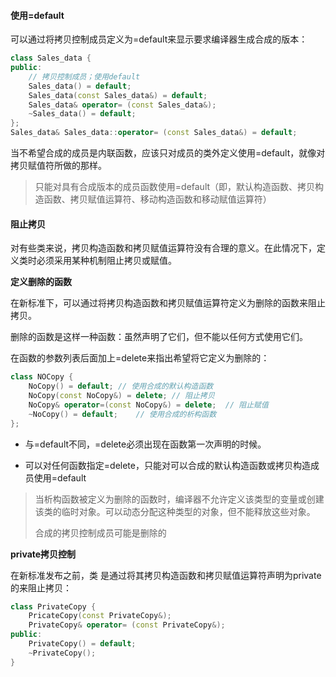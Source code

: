 #### 使用=default

可以通过将拷贝控制成员定义为=default来显示要求编译器生成合成的版本：

```cpp
class Sales_data {
public:
    // 拷贝控制成员；使用default
    Sales_data() = default;
    Sales_data(const Sales_data&) = default;
    Sales_data& operator= (const Sales_data&);
    ~Sales_data() = default;
};
Sales_data& Sales_data::operator= (const Sales_data&) = default;
```

当不希望合成的成员是内联函数，应该只对成员的类外定义使用=default，就像对拷贝赋值符所做的那样。

> 只能对具有合成版本的成员函数使用=default（即，默认构造函数、拷贝构造函数、拷贝赋值运算符、移动构造函数和移动赋值运算符）



#### 阻止拷贝

对有些类来说，拷贝构造函数和拷贝赋值运算符没有合理的意义。在此情况下，定义类时必须采用某种机制阻止拷贝或赋值。

**定义删除的函数**

在新标准下，可以通过将拷贝构造函数和拷贝赋值运算符定义为删除的函数来阻止拷贝。

删除的函数是这样一种函数：虽然声明了它们，但不能以任何方式使用它们。

在函数的参数列表后面加上=delete来指出希望将它定义为删除的：

```cpp
class NOCopy {
    NoCopy() = default;	// 使用合成的默认构造函数
    NoCopy(const NoCopy&) = delete;	// 阻止拷贝
    NoCopy& operator=(const NoCopy&) = delete;	// 阻止赋值
    ~NoCopy() = default;	// 使用合成的析构函数
};
```

- 与=default不同，=delete必须出现在函数第一次声明的时候。

- 可以对任何函数指定=delete，只能对可以合成的默认构造函数或拷贝构造成员使用=default

> 当析构函数被定义为删除的函数时，编译器不允许定义该类型的变量或创建该类的临时对象。可以动态分配这种类型的对象，但不能释放这些对象。
>
> 合成的拷贝控制成员可能是删除的



**private拷贝控制**

在新标准发布之前，类 是通过将其拷贝构造函数和拷贝赋值运算符声明为private的来阻止拷贝：

```cpp
class PrivateCopy {
    PricateCopy(const PrivateCopy&);
    PrivateCopy& operator= (const PrivateCopy&);
public:
    PrivateCopy() = default;
    ~PrivateCopy();
}
```

